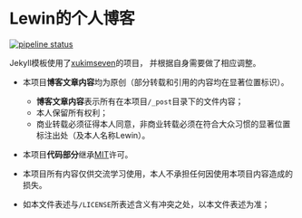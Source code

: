# Lewin的个人博客

[![pipeline status](https://gitlab.com/saodd/Saodd-github-io/badges/master/pipeline.svg)](https://gitlab.com/saodd/Saodd-github-io/commits/master)

Jekyll模板使用了[xukimseven](https://github.com/xukimseven/HardCandy-Jekyll)的项目，
并根据自身需要做了相应调整。

+ 本项目**博客文章内容**均为原创（部分转载和引用的内容均在显著位置标识）。

    - **博客文章内容**表示所有在本项目`/_post`目录下的文件内容；
    - 本人保留所有权利；
    - 商业转载必须征得本人同意，非商业转载必须在符合大众习惯的显著位置标注出处（及本人名称Lewin）。

+ 本项目**代码部分**继承[MIT](https://github.com/xukimseven/HardCandy-Jekyll/blob/master/LICENSE)许可。

+ 本项目所有内容仅供交流学习使用，本人不承担任何因使用本项目内容造成的损失。

+ 如本文件表述与`/LICENSE`所表述含义有冲突之处，以本文件表述为准；
